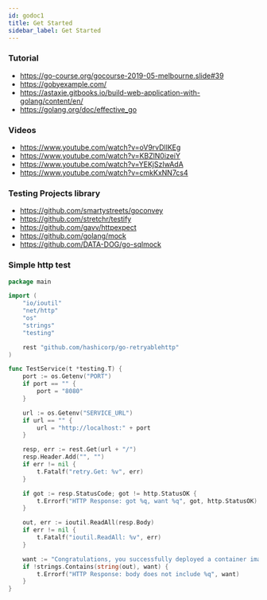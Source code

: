 ```yaml
---
id: godoc1
title: Get Started
sidebar_label: Get Started
---
```


### Tutorial
* https://go-course.org/gocourse-2019-05-melbourne.slide#39
* https://gobyexample.com/
* https://astaxie.gitbooks.io/build-web-application-with-golang/content/en/
* https://golang.org/doc/effective_go

### Videos
* https://www.youtube.com/watch?v=oV9rvDllKEg
* https://www.youtube.com/watch?v=KBZlN0izeiY
* https://www.youtube.com/watch?v=YEKjSzIwAdA
* https://www.youtube.com/watch?v=cmkKxNN7cs4

### Testing Projects library
* https://github.com/smartystreets/goconvey
* https://github.com/stretchr/testify
* https://github.com/gavv/httpexpect
* https://github.com/golang/mock
* https://github.com/DATA-DOG/go-sqlmock

### Simple http test

```go
package main

import (
	"io/ioutil"
	"net/http"
	"os"
	"strings"
	"testing"

	rest "github.com/hashicorp/go-retryablehttp"
)

func TestService(t *testing.T) {
	port := os.Getenv("PORT")
	if port == "" {
		port = "8080"
	}

	url := os.Getenv("SERVICE_URL")
	if url == "" {
		url = "http://localhost:" + port
	}

	resp, err := rest.Get(url + "/")
	resp.Header.Add("", "")
	if err != nil {
		t.Fatalf("retry.Get: %v", err)
	}

	if got := resp.StatusCode; got != http.StatusOK {
		t.Errorf("HTTP Response: got %q, want %q", got, http.StatusOK)
	}

	out, err := ioutil.ReadAll(resp.Body)
	if err != nil {
		t.Fatalf("ioutil.ReadAll: %v", err)
	}

	want := "Congratulations, you successfully deployed a container image to Cloud Run"
	if !strings.Contains(string(out), want) {
		t.Errorf("HTTP Response: body does not include %q", want)
	}
}
```